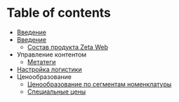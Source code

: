 # Table of contents

* [Введение](README.md)
* [Введение](untitled-1/README.md)
  * [Состав продукта Zeta Web](untitled-1/o-produkte.md)
* Управление контентом
  * [Метатеги](untitled/metategi.md)
* [Настройка логистики](nastroika-logistiki.md)
* Ценообразование
  * [Ценообразование по сегментам номенклатуры](cenoobrazovanie/po-segmentam-nomenklatury.md)
  * [Специальные цены](cenoobrazovanie/untitled-1.md)

